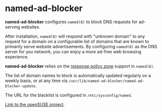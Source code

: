 # named-ad-blocker

**named-ad-blocker** configures `named(8)` to block DNS requests for ad-serving websites.

After installation, `named(8)` will respond with "unknown domain" to any request
for a domain on a configurable list of domains that are known to primarily serve
website advertisements. By configuring `named(8)` as the DNS server for you network,
you can enjoy a more ad-free web browsing experience.

**named-ad-blocker** relies on the [response policy zone](https://dnsrpz.info/) support in `named(8)`.

The list of domain names to block is automatically updated regularly on a weekly
basis, or at any time via `/usr/lib/named-ad-blocker/named-ad-blocker-update`.

The URL for the blacklist is configured in `/etc/sysconfig/named`.

[Link to the openSUSE project](https://build.opensuse.org/package/show/home:archie172/named-ad-blocker).
